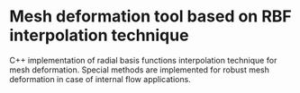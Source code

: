 # Mesh deformation tool based on RBF interpolation technique
 C++ implementation of radial basis functions interpolation technique for mesh deformation. Special methods are implemented for robust mesh deformation in case of internal flow applications.
